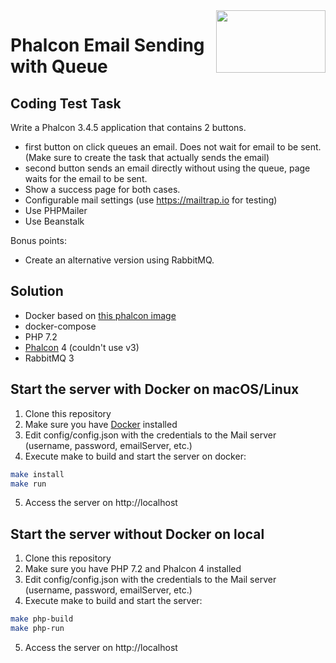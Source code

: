 <img align="right" width="175px" height="100px" src="https://d33wubrfki0l68.cloudfront.net/5a27d37defa5f82b8542756e2ecb0108db2f5a45/eb216/assets/images/footer_logo.svg" />

# Phalcon Email Sending with Queue

## Coding Test Task
Write a Phalcon 3.4.5 application that contains 2 buttons.
- first button on click queues an email. Does not wait for email to be sent. (Make sure to create the task that actually sends the email)
- second button sends an email directly without using the queue, page waits for the email to be sent.
- Show a success page for both cases.
- Configurable mail settings (use https://mailtrap.io for testing)
- Use PHPMailer
- Use Beanstalk

Bonus points:
- Create an alternative version using RabbitMQ.

## Solution
- Docker based on [this phalcon image][:phalconImage:]
- docker-compose
- PHP 7.2
- [Phalcon][:phalcon:] 4 (couldn't use v3)
- RabbitMQ 3

## Start the server with Docker on macOS/Linux
1. Clone this repository
2. Make sure you have [Docker][:docker:] installed
3. Edit config/config.json with the credentials to the Mail server (username, password, emailServer, etc.)
4. Execute make to build and start the server on docker:
```bash
make install
make run
```
5. Access the server on http://localhost

## Start the server without Docker on local
1. Clone this repository
2. Make sure you have PHP 7.2 and Phalcon 4 installed
3. Edit config/config.json with the credentials to the Mail server (username, password, emailServer, etc.)
4. Execute make to build and start the server:
```bash
make php-build
make php-run
```
5. Access the server on http://localhost


[:phalconImage:]:     https://github.com/iamcommee/phalcon-docker-compose-example   
[:phalcon:]:          https://github.com/phalcon/cphalcon
[:docker:]:           https://www.docker.com

